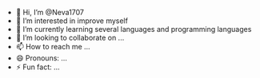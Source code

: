 - 👋 Hi, I’m @Neva1707
- 👀 I’m interested in improve myself 
- 🌱 I’m currently learning several languages and programming languages
- 💞️ I’m looking to collaborate on ...
- 📫 How to reach me ...
- 😄 Pronouns: ...
- ⚡ Fun fact: ...

<!---
Neva1707/Neva1707 is a ✨ special ✨ repository because its `README.md` (this file) appears on your GitHub profile.
You can click the Preview link to take a look at your changes.
--->

